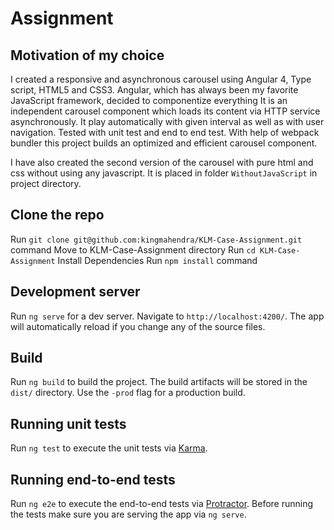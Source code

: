 # Assignment

## Motivation of my choice

I created a responsive and asynchronous carousel using Angular 4, Type script, HTML5 and CSS3.
Angular, which has always been my favorite JavaScript framework, decided to componentize everything
It is an independent carousel component which loads its content via HTTP service asynchronously.
It play automatically with given interval as well as with user navigation.
Tested with unit test and end to end test. With help of webpack bundler this project builds an optimized and efficient carousel component.

I have also created the second version of the carousel with pure html and css without using any javascript.
It is placed in folder `WithoutJavaScript` in project directory.


## Clone the repo

Run `git clone git@github.com:kingmahendra/KLM-Case-Assignment.git` command
Move to KLM-Case-Assignment directory
Run `cd KLM-Case-Assignment`
Install Dependencies
Run `npm install` command

## Development server

Run `ng serve` for a dev server. Navigate to `http://localhost:4200/`. The app will automatically reload if you change any of the source files.

## Build

Run `ng build` to build the project. The build artifacts will be stored in the `dist/` directory. Use the `-prod` flag for a production build.

## Running unit tests

Run `ng test` to execute the unit tests via [Karma](https://karma-runner.github.io).

## Running end-to-end tests

Run `ng e2e` to execute the end-to-end tests via [Protractor](http://www.protractortest.org/).
Before running the tests make sure you are serving the app via `ng serve`.

